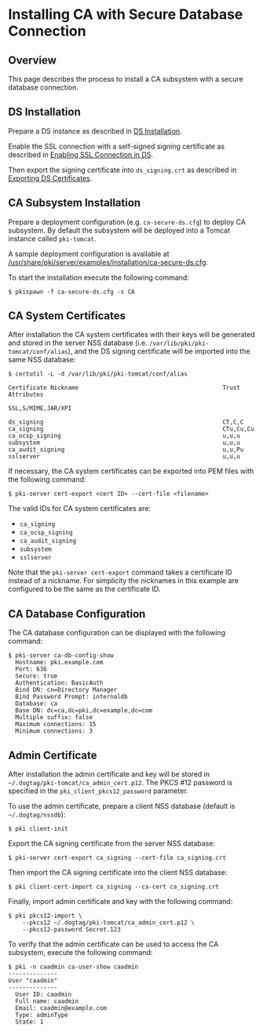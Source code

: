 Installing CA with Secure Database Connection
=============================================

Overview
--------

This page describes the process to install a CA subsystem with a secure database connection.

DS Installation
---------------

Prepare a DS instance as described in [DS Installation](https://github.com/dogtagpki/pki/wiki/DS-Installation).

Enable the SSL connection with a self-signed signing certificate as described in
[Enabling SSL Connection in DS](https://github.com/dogtagpki/pki/wiki/Enabling-SSL-Connection-in-DS).

Then export the signing certificate into `ds_signing.crt` as described in
[Exporting DS Certificates](https://github.com/dogtagpki/pki/wiki/Exporting-DS-Certificates).

CA Subsystem Installation
-------------------------

Prepare a deployment configuration (e.g. `ca-secure-ds.cfg`) to deploy CA subsystem.
By default the subsystem will be deployed into a Tomcat instance called `pki-tomcat`.

A sample deployment configuration is available at [/usr/share/pki/server/examples/installation/ca-secure-ds.cfg](../../../base/server/examples/installation/ca-secure-ds.cfg).

To start the installation execute the following command:

```
$ pkispawn -f ca-secure-ds.cfg -s CA
```

CA System Certificates
----------------------

After installation the CA system certificates with their keys will be
generated and stored in the server NSS database (i.e. `/var/lib/pki/pki-tomcat/conf/alias`),
and the DS signing certificate will be imported into the same NSS database:

```
$ certutil -L -d /var/lib/pki/pki-tomcat/conf/alias

Certificate Nickname                                         Trust Attributes
                                                             SSL,S/MIME,JAR/XPI

ds_signing                                                   CT,C,C
ca_signing                                                   CTu,Cu,Cu
ca_ocsp_signing                                              u,u,u
subsystem                                                    u,u,u
ca_audit_signing                                             u,u,Pu
sslserver                                                    u,u,u
```

If necessary, the CA system certificates can be exported into PEM files with the following command:

```
$ pki-server cert-export <cert ID> --cert-file <filename>
```

The valid IDs for CA system certificates are:
* `ca_signing`
* `ca_ocsp_signing`
* `ca_audit_signing`
* `subsystem`
* `sslserver`

Note that the `pki-server cert-export` command takes a certificate ID instead of a nickname.
For simplicity the nicknames in this example are configured to be the same as the certificate ID.

CA Database Configuration
-------------------------

The CA database configuration can be displayed with the following command:

```
$ pki-server ca-db-config-show
  Hostname: pki.example.com
  Port: 636
  Secure: true
  Authentication: BasicAuth
  Bind DN: cn=Directory Manager
  Bind Password Prompt: internaldb
  Database: ca
  Base DN: dc=ca,dc=pki,dc=example,dc=com
  Multiple suffix: false
  Maximum connections: 15
  Minimum connections: 3
```

Admin Certificate
-----------------

After installation the admin certificate and key will be stored
in `~/.dogtag/pki-tomcat/ca_admin_cert.p12`.
The PKCS #12 password is specified in the `pki_client_pkcs12_password` parameter.

To use the admin certificate, prepare a client NSS database (default is `~/.dogtag/nssdb`):

```
$ pki client-init
```

Export the CA signing certificate from the server NSS database:

```
$ pki-server cert-export ca_signing --cert-file ca_signing.crt
```

Then import the CA signing certificate into the client NSS database:

```
$ pki client-cert-import ca_signing --ca-cert ca_signing.crt
```

Finally, import admin certificate and key with the following command:

```
$ pki pkcs12-import \
    --pkcs12 ~/.dogtag/pki-tomcat/ca_admin_cert.p12 \
    --pkcs12-password Secret.123
```

To verify that the admin certificate can be used to access the CA subsystem, execute the following command:

```
$ pki -n caadmin ca-user-show caadmin
--------------
User "caadmin"
--------------
  User ID: caadmin
  Full name: caadmin
  Email: caadmin@example.com
  Type: adminType
  State: 1
```
